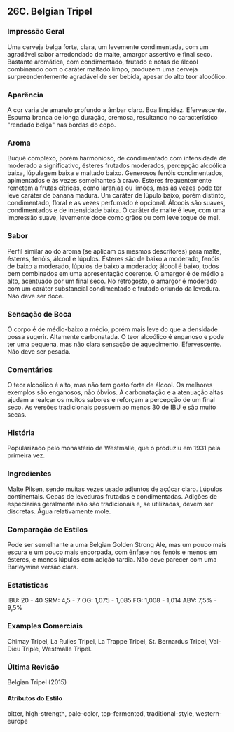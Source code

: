## 26C. Belgian Tripel

### Impressão Geral

Uma cerveja belga forte, clara, um levemente condimentada, com um agradável sabor arredondado de malte, amargor assertivo e final seco. Bastante aromática, com condimentado, frutado e notas de álcool combinando com o caráter maltado limpo, produzem uma cerveja surpreendentemente agradável de ser bebida, apesar do alto teor alcoólico.

### Aparência

A cor varia de amarelo profundo a âmbar claro. Boa limpidez. Efervescente. Espuma branca de longa duração, cremosa, resultando no característico "rendado belga" nas bordas do copo.

### Aroma

Buquê complexo, porém harmonioso, de condimentado com intensidade de moderado a significativo, ésteres frutados moderados, percepção alcoólica baixa, lúpulagem baixa e maltado baixo. Generosos fenóis condimentados, apimentados e às vezes semelhantes à cravo. Ésteres frequentemente remetem a frutas cítricas, como laranjas ou limões, mas às vezes pode ter leve caráter de banana madura. Um caráter de lúpulo baixo, porém distinto, condimentado, floral e as vezes perfumado é opcional. Álcoois são suaves, condimentados e de intensidade baixa. O caráter de malte é leve, com uma impressão suave, levemente doce como grãos ou com leve toque de mel.

### Sabor

Perfil similar ao do aroma (se aplicam os mesmos descritores) para malte, ésteres, fenóis, álcool e lúpulos. Ésteres são de baixo a moderado, fenóis de baixo a moderado, lúpulos de baixo a moderado; álcool é baixo, todos bem combinados em uma apresentação coerente. O amargor é de médio a alto, acentuado por um final seco. No retrogosto, o amargor é moderado com um caráter substancial condimentado e frutado oriundo da levedura. Não deve ser doce.

### Sensação de Boca

O corpo é de médio-baixo a médio, porém mais leve do que a densidade possa sugerir. Altamente carbonatada. O teor alcoólico é enganoso e pode ter uma pequena, mas não clara sensação de aquecimento. Efervescente. Não deve ser pesada.

### Comentários

O teor alcoólico é alto, mas não tem gosto forte de álcool. Os melhores exemplos são enganosos, não óbvios. A carbonatação e a atenuação altas ajudam a realçar os muitos sabores e reforçam a percepção de um final seco. As versões tradicionais possuem ao menos 30 de IBU e são muito secas.

### História

Popularizado pelo monastério de Westmalle, que o produziu em 1931 pela primeira vez.

### Ingredientes

Malte Pilsen, sendo muitas vezes usado adjuntos de açúcar claro. Lúpulos continentais. Cepas de leveduras frutadas e condimentadas. Adições de especiarias geralmente não são tradicionais e, se utilizadas, devem ser discretas. Água relativamente mole.

### Comparação de Estilos

Pode ser semelhante a uma Belgian Golden Strong Ale, mas um pouco mais escura e um pouco mais encorpada, com ênfase nos fenóis e menos em ésteres, e menos lúpulos com adição tardia. Não deve parecer com uma Barleywine versão clara.

### Estatísticas

IBU: 20 - 40
SRM: 4,5 - 7
OG: 1,075 - 1,085
FG: 1,008 - 1,014
ABV: 7,5% - 9,5%

### Examples Comerciais

Chimay Tripel, La Rulles Tripel, La Trappe Tripel, St. Bernardus Tripel, Val-Dieu Triple, Westmalle Tripel.

### Última Revisão

Belgian Tripel (2015)

#### Atributos do Estilo

bitter, high-strength, pale-color, top-fermented, traditional-style, western-europe
